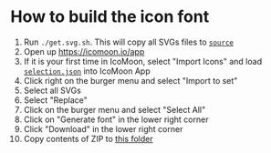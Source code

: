 # How to build the icon font

1. Run `./get.svg.sh`. This will copy all SVGs files to [`source`](source/)
2. Open up https://icomoon.io/app
2. If it is your first time in IcoMoon, select "Import Icons" and load [`selection.json`](selection.json) into IcoMoon App
3. Click right on the burger menu and select "Import to set"
4. Select all SVGs
5. Select "Replace"
6. Click on the burger menu and select "Select All"
7. Click on "Generate font" in the lower right corner
8. Click "Download" in the lower right corner
9. Copy contents of ZIP to [this folder](.)
